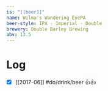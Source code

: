 ```yaml
---
is: "[[beer]]"
name: Wilma's Wandering EyePA
beer-style: IPA - Imperial - Double
brewery: Double Barley Brewing
abv: 13.5
---
```

# Log
- [x] [[2017-06]] #do/drink/beer 👍👍
